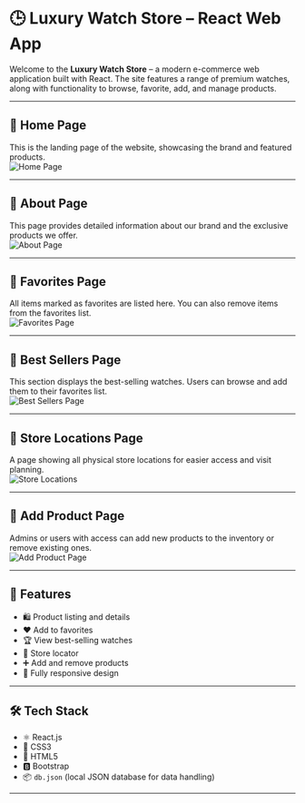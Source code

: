 # 🕒 Luxury Watch Store – React Web App

Welcome to the **Luxury Watch Store** – a modern e-commerce web application built with React. The site features a range of premium watches, along with functionality to browse, favorite, add, and manage products.

---

## 🔹 Home Page
This is the landing page of the website, showcasing the brand and featured products.  
![Home Page](https://github.com/user-attachments/assets/f23d2d05-778b-47a1-a708-d97af59848f0)

---

## 🔹 About Page
This page provides detailed information about our brand and the exclusive products we offer.  
![About Page](https://github.com/user-attachments/assets/6a1fad1b-8753-4cda-87fc-6c928cef6444)

---

## 🔹 Favorites Page
All items marked as favorites are listed here. You can also remove items from the favorites list.  
![Favorites Page](https://github.com/user-attachments/assets/b136510b-73eb-4fc4-86e5-657b824c0621)

---

## 🔹 Best Sellers Page
This section displays the best-selling watches. Users can browse and add them to their favorites list.  
![Best Sellers Page](https://github.com/user-attachments/assets/6990fe67-a7a4-4baf-a040-ec8adb2289aa)

---

## 🔹 Store Locations Page
A page showing all physical store locations for easier access and visit planning.  
![Store Locations](https://github.com/user-attachments/assets/e8bb122c-396a-4567-b782-c3e4d19ed576)

---

## 🔹 Add Product Page
Admins or users with access can add new products to the inventory or remove existing ones.  
![Add Product Page](https://github.com/user-attachments/assets/907dfcc8-bcd9-4c71-9b45-2cc1a39377a2)

---

## 🚀 Features

- 🛍 Product listing and details  
- ❤️ Add to favorites  
- 🏆 View best-selling watches  
- 📍 Store locator  
- ➕ Add and remove products  
- 📱 Fully responsive design

---

## 🛠 Tech Stack

- ⚛️ React.js  
- 🎨 CSS3  
- 🧱 HTML5  
- 🅱️ Bootstrap  
- 📦 `db.json` (local JSON database for data handling)

---
